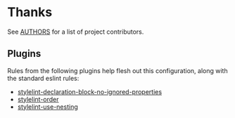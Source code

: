 # Thanks

See [AUTHORS][] for a list of project contributors.

## Plugins

Rules from the following plugins help flesh out this configuration, along with
the standard eslint rules:

- [stylelint-declaration-block-no-ignored-properties][]
- [stylelint-order][]
- [stylelint-use-nesting][]

[authors]: https://github.com/mgsisk/stylelint-config/blob/master/docs/AUTHORS.md
[stylelint-declaration-block-no-ignored-properties]: https://github.com/kristerkari/stylelint-declaration-block-no-ignored-properties
[stylelint-order]: https://github.com/hudochenkov/stylelint-order
[stylelint-use-nesting]: https://github.com/csstools/stylelint-use-nesting
